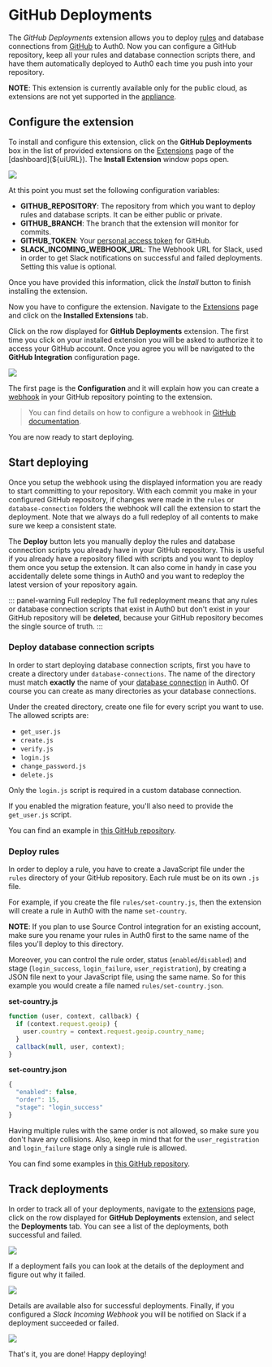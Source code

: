 # GitHub Deployments

The _GitHub Deployments_ extension allows you to deploy [rules](/rules) and database connections from [GitHub](https://github.com) to Auth0. Now you can configure a GitHub repository, keep all your rules and database connection scripts there, and have them automatically deployed to Auth0 each time you push into your repository.

__NOTE__: This extension is currently available only for the public cloud, as extensions are not yet supported in the [appliance](/appliance).


## Configure the extension

To install and configure this extension, click on the __GitHub Deployments__ box in the list of provided extensions on the [Extensions](${uiURL}/#/extensions) page of the [dashboard](${uiURL}). The __Install Extension__ window pops open.

![](/media/articles/extensions/github-deploy/install-extension.png)

At this point you must set the following configuration variables:

- **GITHUB_REPOSITORY**: The repository from which you want to deploy rules and database scripts. It can be either public or private. 
- **GITHUB_BRANCH**: The branch that the extension will monitor for commits.
- **GITHUB_TOKEN**: Your [personal access token](https://help.github.com/articles/creating-an-access-token-for-command-line-use/#creating-a-token) for GitHub.
- **SLACK_INCOMING_WEBHOOK_URL**: The Webhook URL for Slack, used in order to get Slack notifications on successful and failed deployments. Setting this value is optional.

Once you have provided this information, click the *Install* button to finish installing the extension.

Now you have to configure the extension. Navigate to the [Extensions](${uiURL}/#/extensions) page and click on the __Installed Extensions__ tab. 

Click on the row displayed for __GitHub Deployments__ extension. The first time you click on your installed extension you will be asked to authorize it to access your GitHub account. Once you agree you will be navigated to the __GitHub Integration__ configuration page.

![](/media/articles/extensions/github-deploy/configure-extension.png)

The first page is the __Configuration__ and it will explain how you can create a [webhook](https://help.github.com/articles/about-webhooks/) in your GitHub repository pointing to the extension. 

> You can find details on how to configure a webhook in [GitHub documentation](https://developer.github.com/webhooks/creating/).

You are now ready to start deploying.


## Start deploying

Once you setup the webhook using the displayed information you are ready to start committing to your repository. With each commit you make in your configured GitHub repository, if changes were made in the `rules` or `database-connection` folders the webhook will call the extension to start the deployment. Note that we always do a full redeploy of all contents to make sure we keep a consistent state.

The __Deploy__ button lets you manually deploy the rules and database connection scripts you already have in your GitHub repository. This is useful if you already have a repository filled with scripts and you want to deploy them once you setup the extension. It can also come in handy in case you accidentally delete some things in Auth0 and you want to redeploy the latest version of your repository again.

::: panel-warning Full redeploy
The full redeployment means that any rules or database connection scripts that exist in Auth0 but don't exist in your GitHub repository will be __deleted__, because your GitHub repository becomes the single source of truth.
:::


### Deploy database connection scripts

In order to start deploying database connection scripts, first you have to create a directory under `database-connections`. The name of the directory must match __exactly__ the name of your [database connection](${uiURL}/#/connections/database) in Auth0. Of course you can create as many directories as your database connections.

Under the created directory, create one file for every script you want to use. The allowed scripts are:

- `get_user.js`
- `create.js`
- `verify.js`
- `login.js`
- `change_password.js`
- `delete.js`

Only the `login.js` script is required in a custom database connection. 

If you enabled the migration feature, you'll also need to provide the `get_user.js` script.

You can find an example in [this GitHub repository](https://github.com/auth0-samples/github-source-control-integration/tree/master/database-connections/my-custom-db).


### Deploy rules

In order to deploy a rule, you have to create a JavaScript file under the `rules` directory of your GitHub repository. Each rule must be on its own `.js` file. 

For example, if you create the file `rules/set-country.js`, then the extension will create a rule in Auth0 with the name `set-country`. 

__NOTE__: If you plan to use Source Control integration for an existing account, make sure you rename your rules in Auth0 first to the same name of the files you'll deploy to this directory.

Moreover, you can control the rule order, status (`enabled`/`disabled`) and stage (`login_success`, `login_failure`, `user_registration`), by creating a JSON file next to your JavaScript file, using the same name. So for this example you would create a file named `rules/set-country.json`.

__set-country.js__
```javascript
function (user, context, callback) {
  if (context.request.geoip) {
    user.country = context.request.geoip.country_name;
  }
  callback(null, user, context);
}
```

__set-country.json__
```javascript
{
  "enabled": false,
  "order": 15,
  "stage": "login_success"
}
```

Having multiple rules with the same order is not allowed, so make sure you don't have any collisions. Also, keep in mind that for the `user_registration` and `login_failure` stage only a single rule is allowed.

You can find some examples in [this GitHub repository](https://github.com/auth0-samples/github-source-control-integration/tree/master/rules).


## Track deployments

In order to track all of your deployments, navigate to the [extensions](${uiURL}/#/extensions) page, click on the row displayed for __GitHub Deployments__ extension, and select the __Deployments__ tab. You can see a list of the deployments, both successful and failed.

![](/media/articles/extensions/github-deploy/deployments-overview.png)

If a deployment fails you can look at the details of the deployment and figure out why it failed. 

![](/media/articles/extensions/github-deploy/deployment-log.png)

Details are available also for successful deployments. Finally, if you configured a _Slack Incoming Webhook_ you will be notified on Slack if a deployment succeeded or failed.

![](/media/articles/extensions/github-deploy/slack-messages.png)

That's it, you are done! Happy deploying!

